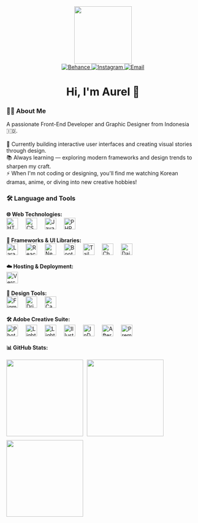 <!-- GIF Intro -->
<div align="center">
  <img height="150" src="https://media.giphy.com/media/v1.Y2lkPTc5MGI3NjExM3JqdmdmNDJ2NGIwOHlvOG4zeGNxem5rMzNwNnRsOTRiZmhzd3lhNCZlcD12MV9naWZzX3NlYXJjaCZjdD1n/GYtblmdLnemlO/giphy.gif" />
</div>

<!-- Social Links -->
<div align="center">
  <a href="https://www.behance.net/aurelaurel7">
    <img src="https://img.shields.io/badge/Behance-1769ff?logo=behance&logoColor=white" alt="Behance" />
  </a>
  <a href="https://instagram.com/aurellyc">
    <img src="https://img.shields.io/badge/Instagram-%23E4405F.svg?logo=Instagram&logoColor=white" alt="Instagram" />
  </a>
  <a href="mailto:relldsgn@mail.com">
    <img src="https://img.shields.io/badge/Email-D14836?logo=gmail&logoColor=white" alt="Email" />
  </a>
</div>

<!-- Heading -->
<h1 align="center">Hi, I'm Aurel 👋</h1>

<!-- About Me -->
<h3 align="left">👩‍💻 About Me</h3>
<p align="left">
  A passionate Front-End Developer and Graphic Designer from Indonesia 🇮🇩.<br /><br />
  🔭 Currently building interactive user interfaces and creating visual stories through design.<br />
  📚 Always learning — exploring modern frameworks and design trends to sharpen my craft.<br />
  ⚡ When I'm not coding or designing, you'll find me watching Korean dramas, anime, or diving into new creative hobbies!
</p>


<!-- Tech Stack -->
<h3 align="left">🛠 Language and Tools</h3>

<!-- 🌐 Web Technologies -->
<div align="left">
  <strong>🌐 Web Technologies:</strong><br />
  <img src="https://cdn.jsdelivr.net/gh/devicons/devicon/icons/html5/html5-original.svg" height="30" alt="HTML5" />
  <img width="12" />
  <img src="https://cdn.jsdelivr.net/gh/devicons/devicon/icons/css3/css3-original.svg" height="30" alt="CSS3" />
  <img width="12" />
  <img src="https://cdn.jsdelivr.net/gh/devicons/devicon/icons/javascript/javascript-original.svg" height="30" alt="JavaScript" />
  <img width="12" />
  <img src="https://cdn.jsdelivr.net/gh/devicons/devicon/icons/php/php-original.svg" height="30" alt="PHP" />
</div>

<br />

<!-- 🧱 Frameworks & UI Libraries -->
<div align="left">
  <strong>🧱 Frameworks & UI Libraries:</strong><br />
  <img src="https://cdn.jsdelivr.net/gh/devicons/devicon/icons/laravel/laravel-original.svg" height="30" alt="Laravel" />
  <img width="12" />
  <img src="https://cdn.jsdelivr.net/gh/devicons/devicon/icons/react/react-original.svg" height="30" alt="React" />
  <img width="12" />
  <img src="https://cdn.jsdelivr.net/gh/devicons/devicon/icons/nextjs/nextjs-original.svg" height="30" alt="Next.js" />
  <img width="12" />
  <img src="https://cdn.jsdelivr.net/gh/devicons/devicon/icons/bootstrap/bootstrap-original.svg" height="30" alt="Bootstrap" />
  <img width="12" />
  <img src="https://cdn.jsdelivr.net/gh/devicons/devicon/icons/tailwindcss/tailwindcss-original.svg" height="30" alt="TailwindCSS" />
  <img width="12" />
  <img src="https://img.shields.io/badge/chakra-%234ED1C5.svg?style=flat&logo=chakraui&logoColor=white" height="30" alt="Chakra UI" />
  <img width="12" />
  <img src="https://img.shields.io/badge/daisyui-5A0EF8?style=flat&logo=daisyui&logoColor=white" height="30" alt="DaisyUI" />
</div>

<br />

<!-- ☁️ Hosting & Deployment -->
<div align="left">
  <strong>☁️ Hosting & Deployment:</strong><br />
  <img src="https://img.shields.io/badge/vercel-%23000000.svg?style=flat&logo=vercel&logoColor=white" height="30" alt="Vercel" />
</div>

<br />

<!-- 🎨 Design Tools -->
<div align="left">
  <strong>🎨 Design Tools:</strong><br />
  <img src="https://cdn.jsdelivr.net/gh/devicons/devicon/icons/figma/figma-original.svg" height="30" alt="Figma" />
  <img width="12" />
  <img src="https://img.shields.io/badge/Dribbble-EA4C89?style=flat&logo=dribbble&logoColor=white" height="30" alt="Dribbble" />
  <img width="12" />
  <img src="https://img.shields.io/badge/Canva-%2300C4CC.svg?style=flat&logo=Canva&logoColor=white" height="30" alt="Canva" />
</div>

<br />

<!-- 🛠 Adobe Creative Suite -->
<div align="left">
  <strong>🛠 Adobe Creative Suite:</strong><br />
  <img src="https://img.shields.io/badge/adobe%20photoshop-%2331A8FF.svg?style=flat&logo=adobe%20photoshop&logoColor=white" height="30" alt="Photoshop" />
  <img width="12" />
  <img src="https://img.shields.io/badge/Adobe%20Lightroom-31A8FF.svg?style=flat&logo=Adobe%20Lightroom&logoColor=white" height="30" alt="Lightroom" />
  <img width="12" />
  <img src="https://img.shields.io/badge/Adobe%20Lightroom%20Classic-31A8FF.svg?style=flat&logo=Adobe%20Lightroom%20Classic&logoColor=white" height="30" alt="Lightroom Classic" />
  <img width="12" />
  <img src="https://img.shields.io/badge/Adobe%20Illustrator-%23FF9A00.svg?style=flat&logo=adobe%20illustrator&logoColor=white" height="30" alt="Illustrator" />
  <img width="12" />
  <img src="https://img.shields.io/badge/Adobe%20InDesign-49021F?style=flat&logo=adobeindesign&logoColor=FF3366" height="30" alt="InDesign" />
  <img width="12" />
  <img src="https://img.shields.io/badge/Adobe%20After%20Effects-9999FF.svg?style=flat&logo=Adobe%20After%20Effects&logoColor=white" height="30" alt="After Effects" />
  <img width="12" />
  <img src="https://img.shields.io/badge/Adobe%20Premiere%20Pro-9999FF.svg?style=flat&logo=Adobe%20Premiere%20Pro&logoColor=white" height="30" alt="Premiere Pro" />
</div>

<br />

<!-- 📊 GitHub Stats -->
<div align="left">
  <strong>📊 GitHub Stats:</strong><br /><br />
  <div style="display: flex; flex-wrap: wrap; gap: 10px;">
    <img src="https://github-readme-stats.vercel.app/api?username=aethersMist&theme=holi&hide_border=false&include_all_commits=true&count_private=true" height="200" />
    <img src="https://nirzak-streak-stats.vercel.app/?user=aethersMist&theme=holi&hide_border=false" height="200" />
    <img src="https://github-readme-stats.vercel.app/api/top-langs/?username=aethersMist&theme=holi&hide_border=false&include_all_commits=true&count_private=true&layout=compact" height="200" />
  </div>
</div>


